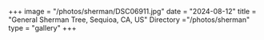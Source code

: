 +++
image = "/photos/sherman/DSC06911.jpg"
date = "2024-08-12"
title = "General Sherman Tree, Sequioa, CA, US"
Directory ="/photos/sherman"
type = "gallery"
+++
